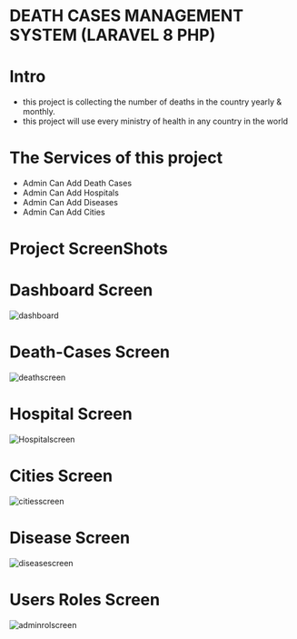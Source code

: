    # DEATH CASES MANAGEMENT SYSTEM (LARAVEL 8 PHP)
   
   # Intro 
- this project is collecting the number
of deaths in the country yearly &
monthly.
- this project will use every ministry of
health in any country in the world
# The Services of this project

- Admin Can Add Death Cases
- Admin Can Add Hospitals
- Admin Can Add Diseases
- Admin Can Add Cities

# Project ScreenShots
   # Dashboard Screen
![dashboard](https://user-images.githubusercontent.com/54867568/106317434-5f0d2e00-627f-11eb-80a6-acfc50d773e8.jpg)
   # Death-Cases Screen
![deathscreen](https://user-images.githubusercontent.com/54867568/106317454-646a7880-627f-11eb-99be-a0472307dfd0.jpg)
   # Hospital Screen
![Hospitalscreen](https://user-images.githubusercontent.com/54867568/106317467-692f2c80-627f-11eb-889b-6677362236fc.jpg)
   # Cities Screen
![citiesscreen](https://user-images.githubusercontent.com/54867568/106317479-6d5b4a00-627f-11eb-9fe6-f6c4f2d932b8.jpg)
   # Disease Screen
![diseasescreen](https://user-images.githubusercontent.com/54867568/106317500-70eed100-627f-11eb-90c1-5e27a5156228.jpg)
   # Users Roles Screen
![adminrolscreen](https://user-images.githubusercontent.com/54867568/106318162-87e1f300-6280-11eb-9c63-2216912e13b2.jpg)

